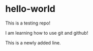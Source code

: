 # hello-world
This is a testing repo!

I am learning how to use git and github!

This is a newly added line.
